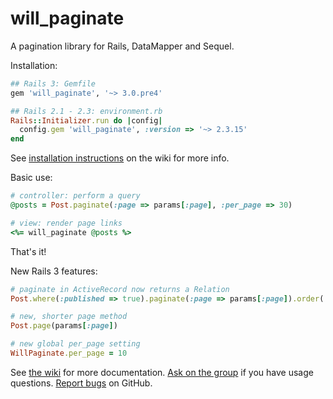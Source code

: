 # will_paginate

A pagination library for Rails, DataMapper and Sequel.

Installation:

``` ruby
## Rails 3: Gemfile
gem 'will_paginate', '~> 3.0.pre4'

## Rails 2.1 - 2.3: environment.rb
Rails::Initializer.run do |config|
  config.gem 'will_paginate', :version => '~> 2.3.15'
end
```

See [installation instructions][install] on the wiki for more info.

Basic use:

``` ruby
# controller: perform a query
@posts = Post.paginate(:page => params[:page], :per_page => 30)

# view: render page links
<%= will_paginate @posts %>
```

That's it!

New Rails 3 features:

``` ruby
# paginate in ActiveRecord now returns a Relation
Post.where(:published => true).paginate(:page => params[:page]).order('id DESC')

# new, shorter page method
Post.page(params[:page])

# new global per_page setting
WillPaginate.per_page = 10
```

See [the wiki][wiki] for more documentation. [Ask on the group][group] if you have usage questions. [Report bugs][issues] on GitHub.


[wiki]: https://github.com/mislav/will_paginate/wiki
[install]: https://github.com/mislav/will_paginate/wiki/Installation "will_paginate installation"
[group]: http://groups.google.com/group/will_paginate "will_paginate discussion and support group"
[issues]: https://github.com/mislav/will_paginate/issues
